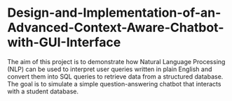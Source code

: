 # Design-and-Implementation-of-an-Advanced-Context-Aware-Chatbot-with-GUI-Interface
The aim of this project is to demonstrate how Natural Language Processing (NLP) can be used to interpret user queries  written in plain English and convert them into SQL queries to retrieve data from a structured database. The goal is to  simulate a simple question-answering chatbot that interacts with a student database. 
